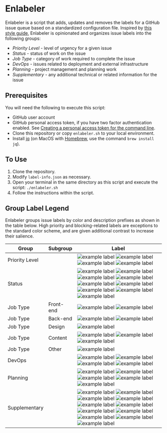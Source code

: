 # Enlabeler

Enlabeler is a script that adds, updates and removes the labels for a GitHub issue queue based on a standardized configuration file. Inspired by [this style guide](https://robinpowered.com/blog/best-practice-system-for-organizing-and-tagging-github-issues/), Enlabeler is opinionated and organizes issue labels into the following groups:

- _Priority Level_ - level of urgency for a given issue
- _Status_ - status of work on the issue
- _Job Type_ - category of work required to complete the issue
- _DevOps_ - issues related to deployment and external infrastructure
- _Planning_ - project management and planning work
- _Supplementary_ - any additional technical or related information for the issue 

## Prerequisites

You will need the following to execute this script:

- GitHub user account
- GitHub personal access token, if you have two factor authentication enabled.
  See [Creating a personal access token for the command line](https://help.github.com/articles/creating-a-personal-access-token-for-the-command-line/).
- Clone this repository or copy `enlabeler.sh`  to your local environment.
- Install [jq](https://stedolan.github.io/jq/) (on MacOS with [Homebrew](https://brew.sh/), use the command `brew install jq`).

## To Use

1. Clone the repository.
2. Modify `label-info.json` as necessary.
3. Open your terminal in the same directory as this script and execute the script: `./enlabeler.sh`
4. Follow the instructions within the script.

## Group Label Legend

Enlabeler groups issue labels by color and description prefixes as shown in the table below. High priority and blocking-related labels are exceptions to the standard color scheme, and are given additional contrast to increase their salience.

Group | Subgroup | Label |
--- | --- | ---
Priority Level | | ![example label](https://labl.es/svg?text=priority:%20critical&bgcolor=9F0000) ![example label](https://labl.es/svg?text=priority:%20high&bgcolor=E30303) ![example label](https://labl.es/svg?text=priority:%20medium&bgcolor=ff6666) ![example label](https://labl.es/svg?text=priority:%20low&bgcolor=ffb3b3) 
Status | | ![example label](https://labl.es/svg?text=blocked&bgcolor=1C6F87) ![example label](https://labl.es/svg?text=blocker&bgcolor=1C6F87) ![example label](https://labl.es/svg?text=stalled&bgcolor=8edee7) ![example label](https://labl.es/svg?text=question&bgcolor=8edee7) ![example label](https://labl.es/svg?text=needs%20revision&bgcolor=8edee7)  ![example label](https://labl.es/svg?text=needs%20estimate&bgcolor=8edee7) ![example label](https://labl.es/svg?text=has%20workaround&bgcolor=8edee7) ![example label](https://labl.es/svg?text=changes%20requested&bgcolor=8edee7) ![example label](https://labl.es/svg?text=duplicate&bgcolor=8edee7)
Job Type | Front-end | ![example label](https://labl.es/svg?text=pattern&bgcolor=a8d49a) ![example label](https://labl.es/svg?text=theming&bgcolor=a8d49a)
Job Type | Back-end | ![example label](https://labl.es/svg?text=migration&bgcolor=dbff89) ![example label](https://labl.es/svg?text=drupal&bgcolor=dbff89)
Job Type | Design | ![example label](https://labl.es/svg?text=ux/design&bgcolor=f8ff84)
Job Type | Content | ![example label](https://labl.es/svg?text=content&bgcolor=ffeb6d) ![example label](https://labl.es/svg?text=translation&bgcolor=ffeb6d) ![example label](https://labl.es/svg?text=post-migration&bgcolor=ffeb6d)
Job Type | Other | ![example label](https://labl.es/svg?text=documentation&bgcolor=ffdd00)
DevOps | | ![example label](https://labl.es/svg?text=deployment&bgcolor=ffa64d) ![example label](https://labl.es/svg?text=has%20manual%20deployment&bgcolor=ffa64d) ![example label](https://labl.es/svg?text=hotfix&bgcolor=ffa64d) ![example label](https://labl.es/svg?text=infastructure&bgcolor=ffa64d)
Planning | | ![example label](https://labl.es/svg?text=epic&bgcolor=fba4e4) ![example label](https://labl.es/svg?text=sprint%20planning&bgcolor=fba4e4) ![example label](https://labl.es/svg?text=retrospective&bgcolor=fba4e4) ![example label](https://labl.es/svg?text=user%20story&bgcolor=fba4e4) ![example label](https://labl.es/svg?text=revise%20issue&bgcolor=fba4e4)
Supplementary | | ![example label](https://labl.es/svg?text=security&bgcolor=98aeff) ![example label](https://labl.es/svg?text=seo&bgcolor=98aeff) ![example label](https://labl.es/svg?text=social&bgcolor=98aeff) ![example label](https://labl.es/svg?text=multilingual&bgcolor=98aeff) ![example label](https://labl.es/svg?text=performance&bgcolor=98aeff) ![example label](https://labl.es/svg?text=x-browser:%20ie10&bgcolor=98aeff) ![example label](https://labl.es/svg?text=x-browser:%20ie11&bgcolor=98aeff) ![example label](https://labl.es/svg?text=x-browser:%20edge&bgcolor=98aeff)![example label](https://labl.es/svg?text=maintenance%20program&bgcolor=98aeff) ![example label](https://labl.es/svg?text=discovery&bgcolor=98aeff) ![example label](https://labl.es/svg?text=search&bgcolor=98aeff)

